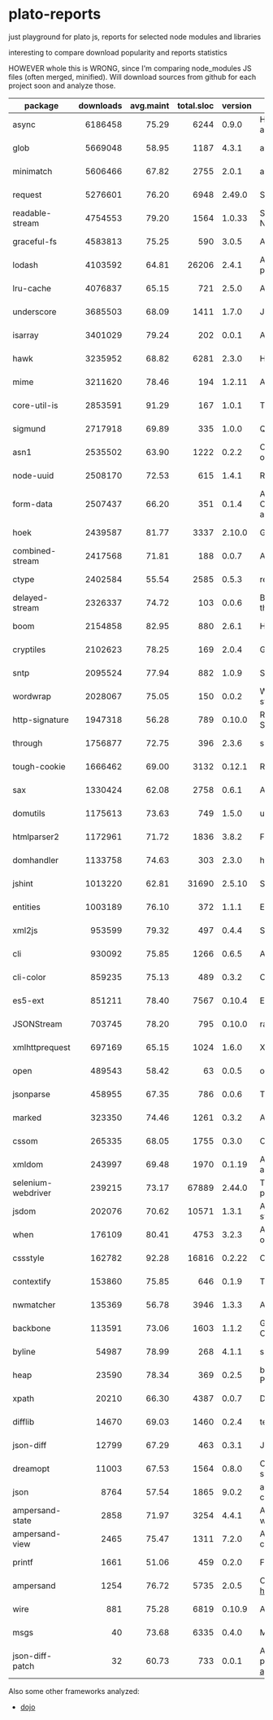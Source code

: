 

# plato-reports

just playground for plato js, reports for selected node modules and libraries

interesting to compare download popularity and reports statistics

HOWEVER whole this is WRONG, since I'm comparing node_modules JS files (often merged, minified).
Will download sources from github for each project soon and analyze those.


|package|downloads|avg.maint|total.sloc|version|description|links|
|-------|--------:|--------:|---------:|-------|-----------|-----|
| async | 6186458 | 75.29|6244 | 0.9.0|Higher-order functions and common patterns for asynchronous code  | [report](http://htmlpreview.github.io/?https://github.com/ainthek/plato-reports/blob/master/reports/async/index.html), [npm](https://www.npmjs.org/package/async) |
| glob | 5669048 | 58.95|1187 | 4.3.1|a little globber  | [report](http://htmlpreview.github.io/?https://github.com/ainthek/plato-reports/blob/master/reports/glob/index.html), [npm](https://www.npmjs.org/package/glob) |
| minimatch | 5606466 | 67.82|2755 | 2.0.1|a glob matcher in javascript  | [report](http://htmlpreview.github.io/?https://github.com/ainthek/plato-reports/blob/master/reports/minimatch/index.html), [npm](https://www.npmjs.org/package/minimatch) |
| request | 5276601 | 76.20|6948 | 2.49.0|Simplified HTTP request client.  | [report](http://htmlpreview.github.io/?https://github.com/ainthek/plato-reports/blob/master/reports/request/index.html), [npm](https://www.npmjs.org/package/request) |
| readable-stream | 4754553 | 79.20|1564 | 1.0.33|Streams2, a user-land copy of the stream library from Node.js v0.10.x  | [report](http://htmlpreview.github.io/?https://github.com/ainthek/plato-reports/blob/master/reports/readable-stream/index.html), [npm](https://www.npmjs.org/package/readable-stream) |
| graceful-fs | 4583813 | 75.25|590 | 3.0.5|A drop-in replacement for fs, making various improvements.  | [report](http://htmlpreview.github.io/?https://github.com/ainthek/plato-reports/blob/master/reports/graceful-fs/index.html), [npm](https://www.npmjs.org/package/graceful-fs) |
| lodash | 4103592 | 64.81|26206 | 2.4.1|A utility library delivering consistency, customization, performance, & extras.  | [report](http://htmlpreview.github.io/?https://github.com/ainthek/plato-reports/blob/master/reports/lodash/index.html), [npm](https://www.npmjs.org/package/lodash) |
| lru-cache | 4076837 | 65.15|721 | 2.5.0|A cache object that deletes the least-recently-used items.  | [report](http://htmlpreview.github.io/?https://github.com/ainthek/plato-reports/blob/master/reports/lru-cache/index.html), [npm](https://www.npmjs.org/package/lru-cache) |
| underscore | 3685503 | 68.09|1411 | 1.7.0|JavaScript's functional programming helper library.  | [report](http://htmlpreview.github.io/?https://github.com/ainthek/plato-reports/blob/master/reports/underscore/index.html), [npm](https://www.npmjs.org/package/underscore) |
| isarray | 3401029 | 79.24|202 | 0.0.1|Array#isArray for older browsers  | [report](http://htmlpreview.github.io/?https://github.com/ainthek/plato-reports/blob/master/reports/isarray/index.html), [npm](https://www.npmjs.org/package/isarray) |
| hawk | 3235952 | 68.82|6281 | 2.3.0|HTTP Hawk Authentication Scheme  | [report](http://htmlpreview.github.io/?https://github.com/ainthek/plato-reports/blob/master/reports/hawk/index.html), [npm](https://www.npmjs.org/package/hawk) |
| mime | 3211620 | 78.46|194 | 1.2.11|A comprehensive library for mime-type mapping  | [report](http://htmlpreview.github.io/?https://github.com/ainthek/plato-reports/blob/master/reports/mime/index.html), [npm](https://www.npmjs.org/package/mime) |
| core-util-is | 2853591 | 91.29|167 | 1.0.1|The `util.is\*` functions introduced in Node v0.12.  | [report](http://htmlpreview.github.io/?https://github.com/ainthek/plato-reports/blob/master/reports/core-util-is/index.html), [npm](https://www.npmjs.org/package/core-util-is) |
| sigmund | 2717918 | 69.89|335 | 1.0.0|Quick and dirty signatures for Objects.  | [report](http://htmlpreview.github.io/?https://github.com/ainthek/plato-reports/blob/master/reports/sigmund/index.html), [npm](https://www.npmjs.org/package/sigmund) |
| asn1 | 2535502 | 63.90|1222 | 0.2.2|Contains parsers and serializers for ASN.1 (currently BER only)  | [report](http://htmlpreview.github.io/?https://github.com/ainthek/plato-reports/blob/master/reports/asn1/index.html), [npm](https://www.npmjs.org/package/asn1) |
| node-uuid | 2508170 | 72.53|615 | 1.4.1|Rigorous implementation of RFC4122 (v1 and v4) UUIDs.  | [report](http://htmlpreview.github.io/?https://github.com/ainthek/plato-reports/blob/master/reports/node-uuid/index.html), [npm](https://www.npmjs.org/package/node-uuid) |
| form-data | 2507437 | 66.20|351 | 0.1.4|A module to create readable "multipart/form-data" streams.  Can be used to submit forms and file uploads to other web applications.  | [report](http://htmlpreview.github.io/?https://github.com/ainthek/plato-reports/blob/master/reports/form-data/index.html), [npm](https://www.npmjs.org/package/form-data) |
| hoek | 2439587 | 81.77|3337 | 2.10.0|General purpose node utilities  | [report](http://htmlpreview.github.io/?https://github.com/ainthek/plato-reports/blob/master/reports/hoek/index.html), [npm](https://www.npmjs.org/package/hoek) |
| combined-stream | 2417568 | 71.81|188 | 0.0.7|A stream that emits multiple other streams one after another.  | [report](http://htmlpreview.github.io/?https://github.com/ainthek/plato-reports/blob/master/reports/combined-stream/index.html), [npm](https://www.npmjs.org/package/combined-stream) |
| ctype | 2402584 | 55.54|2585 | 0.5.3|read and write binary structures and data types  | [report](http://htmlpreview.github.io/?https://github.com/ainthek/plato-reports/blob/master/reports/ctype/index.html), [npm](https://www.npmjs.org/package/ctype) |
| delayed-stream | 2326337 | 74.72|103 | 0.0.6|Buffers events from a stream until you are ready to handle them.  | [report](http://htmlpreview.github.io/?https://github.com/ainthek/plato-reports/blob/master/reports/delayed-stream/index.html), [npm](https://www.npmjs.org/package/delayed-stream) |
| boom | 2154858 | 82.95|880 | 2.6.1|HTTP-friendly error objects  | [report](http://htmlpreview.github.io/?https://github.com/ainthek/plato-reports/blob/master/reports/boom/index.html), [npm](https://www.npmjs.org/package/boom) |
| cryptiles | 2102623 | 78.25|169 | 2.0.4|General purpose crypto utilities  | [report](http://htmlpreview.github.io/?https://github.com/ainthek/plato-reports/blob/master/reports/cryptiles/index.html), [npm](https://www.npmjs.org/package/cryptiles) |
| sntp | 2095524 | 77.94|882 | 1.0.9|SNTP Client  | [report](http://htmlpreview.github.io/?https://github.com/ainthek/plato-reports/blob/master/reports/sntp/index.html), [npm](https://www.npmjs.org/package/sntp) |
| wordwrap | 2028067 | 75.05|150 | 0.0.2|Wrap those words. Show them at what columns to start and stop.  | [report](http://htmlpreview.github.io/?https://github.com/ainthek/plato-reports/blob/master/reports/wordwrap/index.html), [npm](https://www.npmjs.org/package/wordwrap) |
| http-signature | 1947318 | 56.28|789 | 0.10.0|Reference implementation of Joyent's HTTP Signature Scheme  | [report](http://htmlpreview.github.io/?https://github.com/ainthek/plato-reports/blob/master/reports/http-signature/index.html), [npm](https://www.npmjs.org/package/http-signature) |
| through | 1756877 | 72.75|396 | 2.3.6|simplified stream construction  | [report](http://htmlpreview.github.io/?https://github.com/ainthek/plato-reports/blob/master/reports/through/index.html), [npm](https://www.npmjs.org/package/through) |
| tough-cookie | 1666462 | 69.00|3132 | 0.12.1|RFC6265 Cookies and Cookie Jar for node.js  | [report](http://htmlpreview.github.io/?https://github.com/ainthek/plato-reports/blob/master/reports/tough-cookie/index.html), [npm](https://www.npmjs.org/package/tough-cookie) |
| sax | 1330424 | 62.08|2758 | 0.6.1|An evented streaming XML parser in JavaScript  | [report](http://htmlpreview.github.io/?https://github.com/ainthek/plato-reports/blob/master/reports/sax/index.html), [npm](https://www.npmjs.org/package/sax) |
| domutils | 1175613 | 73.63|749 | 1.5.0|utilities for working with htmlparser2's dom  | [report](http://htmlpreview.github.io/?https://github.com/ainthek/plato-reports/blob/master/reports/domutils/index.html), [npm](https://www.npmjs.org/package/domutils) |
| htmlparser2 | 1172961 | 71.72|1836 | 3.8.2|Fast & forgiving HTML/XML/RSS parser  | [report](http://htmlpreview.github.io/?https://github.com/ainthek/plato-reports/blob/master/reports/htmlparser2/index.html), [npm](https://www.npmjs.org/package/htmlparser2) |
| domhandler | 1133758 | 74.63|303 | 2.3.0|handler for htmlparser2 that turns pages into a dom  | [report](http://htmlpreview.github.io/?https://github.com/ainthek/plato-reports/blob/master/reports/domhandler/index.html), [npm](https://www.npmjs.org/package/domhandler) |
| jshint | 1013220 | 62.81|31690 | 2.5.10|Static analysis tool for JavaScript  | [report](http://htmlpreview.github.io/?https://github.com/ainthek/plato-reports/blob/master/reports/jshint/index.html), [npm](https://www.npmjs.org/package/jshint) |
| entities | 1003189 | 76.10|372 | 1.1.1|Encode & decode XML/HTML entities with ease  | [report](http://htmlpreview.github.io/?https://github.com/ainthek/plato-reports/blob/master/reports/entities/index.html), [npm](https://www.npmjs.org/package/entities) |
| xml2js | 953599 | 79.32|497 | 0.4.4|Simple XML to JavaScript object converter.  | [report](http://htmlpreview.github.io/?https://github.com/ainthek/plato-reports/blob/master/reports/xml2js/index.html), [npm](https://www.npmjs.org/package/xml2js) |
| cli | 930092 | 75.85|1266 | 0.6.5|A tool for rapidly building command line apps  | [report](http://htmlpreview.github.io/?https://github.com/ainthek/plato-reports/blob/master/reports/cli/index.html), [npm](https://www.npmjs.org/package/cli) |
| cli-color | 859235 | 75.13|489 | 0.3.2|Colors, formatting and other tools for the console  | [report](http://htmlpreview.github.io/?https://github.com/ainthek/plato-reports/blob/master/reports/cli-color/index.html), [npm](https://www.npmjs.org/package/cli-color) |
| es5-ext | 851211 | 78.40|7567 | 0.10.4|ECMAScript 5 extensions and ES6 shims  | [report](http://htmlpreview.github.io/?https://github.com/ainthek/plato-reports/blob/master/reports/es5-ext/index.html), [npm](https://www.npmjs.org/package/es5-ext) |
| JSONStream | 703745 | 78.20|795 | 0.10.0|rawStream.pipe(JSONStream.parse()).pipe(streamOfObjects)  | [report](http://htmlpreview.github.io/?https://github.com/ainthek/plato-reports/blob/master/reports/JSONStream/index.html), [npm](https://www.npmjs.org/package/JSONStream) |
| xmlhttprequest | 697169 | 65.15|1024 | 1.6.0|XMLHttpRequest for Node  | [report](http://htmlpreview.github.io/?https://github.com/ainthek/plato-reports/blob/master/reports/xmlhttprequest/index.html), [npm](https://www.npmjs.org/package/xmlhttprequest) |
| open | 489543 | 58.42|63 | 0.0.5|open a file or url in the user's preferred application  | [report](http://htmlpreview.github.io/?https://github.com/ainthek/plato-reports/blob/master/reports/open/index.html), [npm](https://www.npmjs.org/package/open) |
| jsonparse | 458955 | 67.35|786 | 0.0.6|This is a pure-js JSON streaming parser for node.js  | [report](http://htmlpreview.github.io/?https://github.com/ainthek/plato-reports/blob/master/reports/jsonparse/index.html), [npm](https://www.npmjs.org/package/jsonparse) |
| marked | 323350 | 74.46|1261 | 0.3.2|A markdown parser built for speed  | [report](http://htmlpreview.github.io/?https://github.com/ainthek/plato-reports/blob/master/reports/marked/index.html), [npm](https://www.npmjs.org/package/marked) |
| cssom | 265335 | 68.05|1755 | 0.3.0|CSS Object Model implementation and CSS parser  | [report](http://htmlpreview.github.io/?https://github.com/ainthek/plato-reports/blob/master/reports/cssom/index.html), [npm](https://www.npmjs.org/package/cssom) |
| xmldom | 243997 | 69.48|1970 | 0.1.19|A W3C Standard XML DOM(Level2 CORE) implementation and parser(DOMParser/XMLSerializer).  | [report](http://htmlpreview.github.io/?https://github.com/ainthek/plato-reports/blob/master/reports/xmldom/index.html), [npm](https://www.npmjs.org/package/xmldom) |
| selenium-webdriver | 239215 | 73.17|67889 | 2.44.0|The official WebDriver JavaScript bindings from the Selenium project  | [report](http://htmlpreview.github.io/?https://github.com/ainthek/plato-reports/blob/master/reports/selenium-webdriver/index.html), [npm](https://www.npmjs.org/package/selenium-webdriver) |
| jsdom | 202076 | 70.62|10571 | 1.3.1|A JavaScript implementation of the DOM and HTML standards  | [report](http://htmlpreview.github.io/?https://github.com/ainthek/plato-reports/blob/master/reports/jsdom/index.html), [npm](https://www.npmjs.org/package/jsdom) |
| when | 176109 | 80.41|4753 | 3.2.3|A lightweight Promises/A+ and when() implementation, plus other async goodies.  | [report](http://htmlpreview.github.io/?https://github.com/ainthek/plato-reports/blob/master/reports/when/index.html), [npm](https://www.npmjs.org/package/when) |
| cssstyle | 162782 | 92.28|16816 | 0.2.22|CSSStyleDeclaration Object Model implementation  | [report](http://htmlpreview.github.io/?https://github.com/ainthek/plato-reports/blob/master/reports/cssstyle/index.html), [npm](https://www.npmjs.org/package/cssstyle) |
| contextify | 153860 | 75.85|646 | 0.1.9|Turn an object into a persistent execution context.  | [report](http://htmlpreview.github.io/?https://github.com/ainthek/plato-reports/blob/master/reports/contextify/index.html), [npm](https://www.npmjs.org/package/contextify) |
| nwmatcher | 135369 | 56.78|3946 | 1.3.3|A CSS3-compliant JavaScript selector engine.  | [report](http://htmlpreview.github.io/?https://github.com/ainthek/plato-reports/blob/master/reports/nwmatcher/index.html), [npm](https://www.npmjs.org/package/nwmatcher) |
| backbone | 113591 | 73.06|1603 | 1.1.2|Give your JS App some Backbone with Models, Views, Collections, and Events.  | [report](http://htmlpreview.github.io/?https://github.com/ainthek/plato-reports/blob/master/reports/backbone/index.html), [npm](https://www.npmjs.org/package/backbone) |
| byline | 54987 | 78.99|268 | 4.1.1|super-simple line-by-line Stream reader  | [report](http://htmlpreview.github.io/?https://github.com/ainthek/plato-reports/blob/master/reports/byline/index.html), [npm](https://www.npmjs.org/package/byline) |
| heap | 23590 | 78.34|369 | 0.2.5|binary heap (priority queue) algorithms (ported from Python's heapq module)  | [report](http://htmlpreview.github.io/?https://github.com/ainthek/plato-reports/blob/master/reports/heap/index.html), [npm](https://www.npmjs.org/package/heap) |
| xpath | 20210 | 66.30|4387 | 0.0.7|DOM 3 Xpath implemention and helper for node.js.  | [report](http://htmlpreview.github.io/?https://github.com/ainthek/plato-reports/blob/master/reports/xpath/index.html), [npm](https://www.npmjs.org/package/xpath) |
| difflib | 14670 | 69.03|1460 | 0.2.4|text diff library ported from Python's difflib module  | [report](http://htmlpreview.github.io/?https://github.com/ainthek/plato-reports/blob/master/reports/difflib/index.html), [npm](https://www.npmjs.org/package/difflib) |
| json-diff | 12799 | 67.29|463 | 0.3.1|JSON diff  | [report](http://htmlpreview.github.io/?https://github.com/ainthek/plato-reports/blob/master/reports/json-diff/index.html), [npm](https://www.npmjs.org/package/json-diff) |
| dreamopt | 11003 | 67.53|1564 | 0.8.0|Command-line parser with readable syntax from your sweetest dreams  | [report](http://htmlpreview.github.io/?https://github.com/ainthek/plato-reports/blob/master/reports/dreamopt/index.html), [npm](https://www.npmjs.org/package/dreamopt) |
| json | 8764 | 57.54|1865 | 9.0.2|a 'json' command for massaging and processing JSON on the command line  | [report](http://htmlpreview.github.io/?https://github.com/ainthek/plato-reports/blob/master/reports/json/index.html), [npm](https://www.npmjs.org/package/json) |
| ampersand-state | 2858 | 71.97|3254 | 4.4.1|An observable, extensible state object with derived watchable properties.  | [report](http://htmlpreview.github.io/?https://github.com/ainthek/plato-reports/blob/master/reports/ampersand-state/index.html), [npm](https://www.npmjs.org/package/ampersand-state) |
| ampersand-view | 2465 | 75.47|1311 | 7.2.0|A smart base view for Backbone apps, to make it easy to bind collections and properties to the DOM.  | [report](http://htmlpreview.github.io/?https://github.com/ainthek/plato-reports/blob/master/reports/ampersand-view/index.html), [npm](https://www.npmjs.org/package/ampersand-view) |
| printf | 1661 | 51.06|459 | 0.2.0|Full implementation of the `printf` family in pure JS.  | [report](http://htmlpreview.github.io/?https://github.com/ainthek/plato-reports/blob/master/reports/printf/index.html), [npm](https://www.npmjs.org/package/printf) |
| ampersand | 1254 | 76.72|5735 | 2.0.5|CLI tool for generating single page apps a. la. http://humanjavascript.com  | [report](http://htmlpreview.github.io/?https://github.com/ainthek/plato-reports/blob/master/reports/ampersand/index.html), [npm](https://www.npmjs.org/package/ampersand) |
| wire | 881 | 75.28|6819 | 0.10.9|A light, fast, flexible Javascript IOC container.  | [report](http://htmlpreview.github.io/?https://github.com/ainthek/plato-reports/blob/master/reports/wire/index.html), [npm](https://www.npmjs.org/package/wire) |
| msgs | 40 | 73.68|6335 | 0.4.0|Message oriented programming for JavaScript  | [report](http://htmlpreview.github.io/?https://github.com/ainthek/plato-reports/blob/master/reports/msgs/index.html), [npm](https://www.npmjs.org/package/msgs) |
| json-diff-patch | 32 | 60.73|733 | 0.0.1|A JavaScript implementation of the JSON Media Type for partial modifications: http://tools.ietf.org/html/draft-ietf-appsawg-json-patch-06  | [report](http://htmlpreview.github.io/?https://github.com/ainthek/plato-reports/blob/master/reports/json-diff-patch/index.html), [npm](https://www.npmjs.org/package/json-diff-patch) |


Also some other frameworks analyzed:

- [dojo](http://htmlpreview.github.io/?https://github.com/ainthek/plato-reports/blob/master/reports/dojo/index.html)


